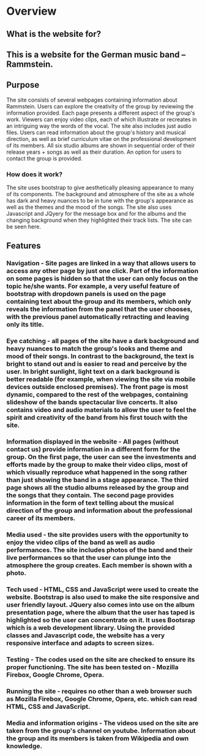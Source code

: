 # Overview
## What is the website for?
## This is a website for the German music band – Rammstein.
## Purpose
The site consists of several webpages containing information about Rammstein. Users can explore the creativity of the group by reviewing the information provided. Each page presents a different aspect of the group's work. Viewers can enjoy video clips, each of which illustrate or recreates in an intriguing way the words of the vocal. The site also includes just audio files. Users can read information about the group's history and musical direction, as well as brief curriculum vitae on the professional development of its members. All six studio albums are shown in sequential order of their release years + songs as well as their duration. An option for users to contact the group is provided.
### How does it work?
The site uses bootstrap to give aesthetically pleasing appearance to many of its components. The background and atmosphere of the site as a whole has dark and heavy nuances to be in tune with the group's appearance as well as the themes and the mood of the songs. The site also uses Javascript and JQyery for the message box and for the albums and the changing background when they highlighted their track lists. The site can be seen here.
## Features
### Navigation - Site pages are linked in a way that allows users to access any other page by just one click. Part of the information on some pages is hidden so that the user can only focus on the topic he/she wants. For example, a very useful feature of bootstrap with dropdown panels is used on the page containing text about the group and its members, which only reveals the information from the panel that the user chooses, with the previous panel automatically retracting and leaving only its title.
### Eye catching - all pages of the site have a dark background and heavy nuances to match the group's looks and theme and mood of their songs. In contrast to the background, the text is bright to stand out and is easier to read and perceive by the user. In bright sunlight, light text on a dark background is better readable (for example, when viewing the site via mobile devices outside enclosed premises). The front page is most dynamic, compared to the rest of the webpages, containing slideshow of the bands spectacular live concerts. It also contains video and audio materials to allow the user to feel the spirit and creativity of the band from his first touch with the site.
### Information displayed in the website - All pages (without contact us) provide information in a different form for the group. On the first page, the user can see the investments and efforts made by the group to make their video clips, most of which visually reproduce what happened in the song rather than just showing the band in a stage appearance. The third page shows all the studio albums released by the group and the songs that they contain. The second page provides information in the form of text telling about the musical direction of the group and information about the professional career of its members.
### Media used - the site provides users with the opportunity to enjoy the video clips of the band as well as audio performances. The site includes photos of the band and their live performances so that the user can plunge into the atmosphere the group creates. Each member is shown with a photo.
### Tech used - HTML, CSS and JavaScript were used to create the website. Bootstrap is also used to make the site responsive and user friendly layout. JQuery also comes into use on the album presentation page, where the album that the user has taped is highlighted so the user can concentrate on it. It uses Bootsrap which is a web development library. Using the provided classes and Javascript code, the website has a very responsive interface and adapts to screen sizes.
### Testing - The codes used on the site are checked to ensure its proper functioning. The site has been tested on - Mozilla Firebox, Google Chrome, Opera.
### Running the site - requires no other than a web browser such as Mozilla Firebox, Google Chrome, Opera, etc. which can read HTML, CSS and JavaScript.
### Media and information origins - The videos used on the site are taken from the group's channel on youtube. Information about the group and its members is taken from Wikipedia and own knowledge.
